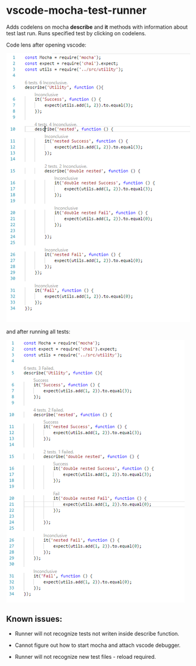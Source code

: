 # vscode-mocha-test-runner

Adds codelens on mocha **describe** and **it** methods with information about test last run.
Runs specified test by clicking on codelens.


Code lens after opening vscode:

![preview](./Preview.png)

and after running all tests: 

![preview](./Preview2.png)

## Known issues:

- Runner will not recognize tests not writen inside describe function.

- Cannot figure out how to start mocha and attach vscode debugger.

- Runner will not recognize new test files - reload required.